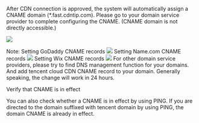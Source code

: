 After CDN connection is approved, the system will automatically assign a CNAME domain (*.fast.cdntip.com). Please go to your domain service provider to complete configuring the CNAME. (CNAME domain is not directly accessible.)

![](//mc.qcloudimg.com/static/img/d45c07a33c5ba095ddf657c0a8b0b08c/image.png)

Note:
Setting GoDaddy CNAME records
![](//mc.qcloudimg.com/static/img/c3c1d5e97c20adee82f2064d177bbec6/image.png)
Setting Name.com CNAME records
![](//mc.qcloudimg.com/static/img/298703bdeb7edbece3bbb996c6e01c8a/image.png)
Setting  Wix CNAME records
![](//mc.qcloudimg.com/static/img/9af8cba73201967a7d36e79baa754a40/image.png)
For other domain service providers, please try to find DNS management function for your domains. And add tencent cloud CDN CNAME record to your domain. Generally speaking, the change will work in 24 hours.

Verify that CNAME is in effect

You can also check whether a CNAME is in effect by using PING. If you are directed to the domain suffixed with tencent domain by using PING, the domain CNAME is already in effect.
